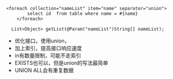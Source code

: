 ```
<foreach collection="nameList" item="name" separator="union">
		select id  from table where name = #{name}
	</foreach>
```
 ``` 
   List<Object> getList(@Param("nameList")String[] nameList);  
```
- 优化接口，使用union，
- 加上索引，提高接口响应速度
-  in有数量限制，可能不走索引
- EXISTS也可以，但是union的写法最简单
- UNION ALL会有重复数据